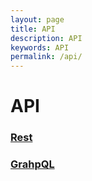 ```yaml
---
layout: page
title: API
description: API
keywords: API
permalink: /api/
---
```


# API

### [Rest](/api/rest/)

### [GrahpQL](/api/graphql/)
